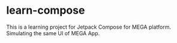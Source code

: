 # learn-compose
This is a learning project for Jetpack Compose for MEGA platform. Simulating the same UI of MEGA App.
